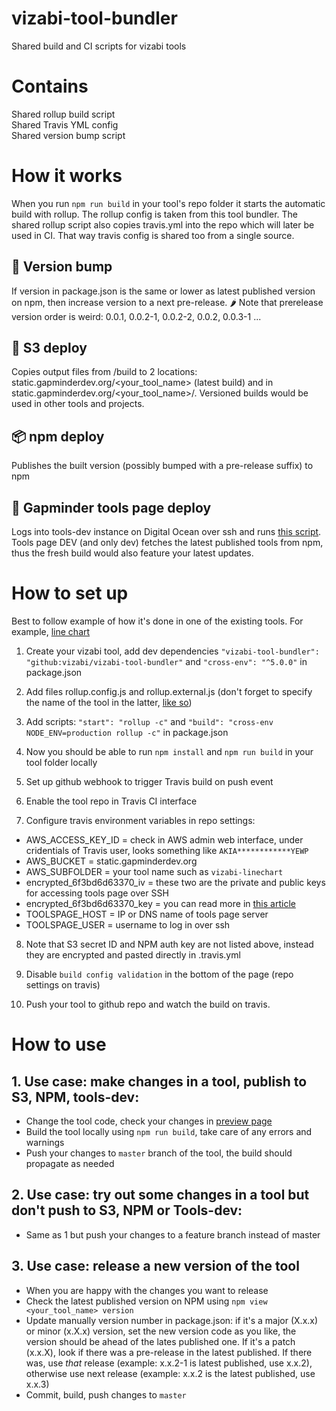 # vizabi-tool-bundler

Shared build and CI scripts for vizabi tools

# Contains
Shared rollup build script  
Shared Travis YML config  
Shared version bump script  

# How it works
When you run `npm run build` in your tool's repo folder it starts the automatic build with rollup. The rollup config is taken from this tool bundler. The shared rollup script also copies travis.yml into the repo which will later be used in CI. That way travis config is shared too from a single source. 

## 🔢 Version bump
If version in package.json is the same or lower as latest published version on npm, then increase version to a next pre-release. 🌶 Note that prerelease version order is weird: 0.0.1, 0.0.2-1, 0.0.2-2, 0.0.2, 0.0.3-1 ...

## 👾 S3 deploy
Copies output files from /build to 2 locations: static.gapminderdev.org/<your_tool_name> (latest build) and in static.gapminderdev.org/<your_tool_name>/<version>. Versioned builds would be used in other tools and projects.

## 📦 npm deploy
Publishes the built version (possibly bumped with a pre-release suffix) to npm

## 🙈 Gapminder tools page deploy
Logs into tools-dev instance on Digital Ocean over ssh and runs [this script](https://github.com/Gapminder/tools-page/blob/development/build.dev.sh). Tools page DEV (and only dev) fetches the latest published tools from npm, thus the fresh build would also feature your latest updates.

# How to set up
Best to follow example of how it's done in one of the existing tools. For example, [line chart](https://github.com/vizabi/vizabi-linechart/tree/master)

1. Create your vizabi tool, add dev dependencies `"vizabi-tool-bundler": "github:vizabi/vizabi-tool-bundler"` and `"cross-env": "^5.0.0"` in package.json

2. Add files rollup.config.js and rollup.external.js (don't forget to specify the name of the tool in the latter, [like so](https://github.com/vizabi/vizabi-linechart/blob/master/rollup.external.js))

3. Add scripts: `"start": "rollup -c"` and `"build": "cross-env NODE_ENV=production rollup -c"` in package.json

4. Now you should be able to run `npm install` and `npm run build` in your tool folder locally

5. Set up github webhook to trigger Travis build on push event

6. Enable the tool repo in Travis CI interface

7. Configure travis environment variables in repo settings:

* AWS_ACCESS_KEY_ID = check in AWS admin web interface, under cridentials of Travis user, looks something like `AKIA************YEWP`
* AWS_BUCKET = static.gapminderdev.org
* AWS_SUBFOLDER = your tool name such as `vizabi-linechart`
* encrypted_6f3bd6d63370_iv = these two are the private and public keys for accessing tools page over SSH
* encrypted_6f3bd6d63370_key = you can read more in [this article](https://oncletom.io/2016/travis-ssh-deploy/)
* TOOLSPAGE_HOST = IP or DNS name of tools page server 
* TOOLSPAGE_USER = username to log in over ssh

8. Note that S3 secret ID and NPM auth key are not listed above, instead they are encrypted and pasted directly in .travis.yml

9. Disable `build config validation` in the bottom of the page (repo settings on travis)

10. Push your tool to github repo and watch the build on travis.

# How to use
## 1. Use case: make changes in a tool, publish to S3, NPM, tools-dev:
* Change the tool code, check your changes in [preview page](https://github.com/vizabi/vizabi-preview)
* Build the tool locally using `npm run build`, take care of any errors and warnings
* Push your changes to `master` branch of the tool, the build should propagate as needed

## 2. Use case: try out some changes in a tool but don't push to S3, NPM or Tools-dev:
* Same as 1 but push your changes to a feature branch instead of master

## 3. Use case: release a new version of the tool
* When you are happy with the changes you want to release
* Check the latest published version on NPM using `npm view <your_tool_name> version`
* Update manually version number in package.json: if it's a major (X.x.x) or minor (x.X.x) version, set the new version code as you like, the version should be ahead of the lates published one. If it's a patch (x.x.X), look if there was a pre-release in the latest published. If there was, use _that_ release (example: x.x.2-1 is latest published, use x.x.2), otherwise use next release (example: x.x.2 is the latest published, use x.x.3)
* Commit, build, push changes to `master`
